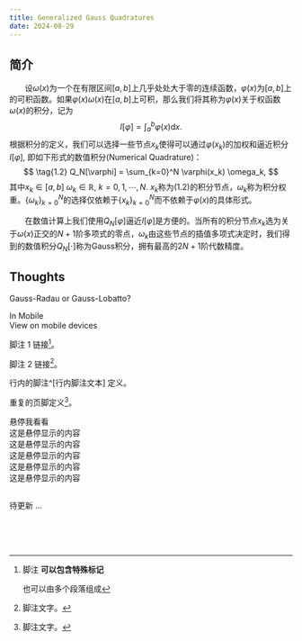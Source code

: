 ```yaml
---
title: Generalized Gauss Quadratures
date: 2024-08-29
---
```


## 简介
&nbsp;&nbsp;&nbsp;&nbsp;&nbsp;&nbsp; 设$\omega(x)$为一个在有限区间$[a,b]$上几乎处处大于零的连续函数，$\varphi(x)$为$[a,b]$上的可积函数。如果$\varphi(x) \omega(x)$在$[a,b]$上可积，那么我们将其称为$\varphi(x)$关于权函数$\omega(x)$的积分，记为
$$
\tag{1.1}
I[\varphi] = \int_a^b \varphi(x) \mathrm{d} x.
$$
根据积分的定义，我们可以选择一些节点$x_k$使得可以通过$\varphi(x_k)$的加权和逼近积分$I[\varphi]$, 即如下形式的数值积分(Numerical Quadrature)：
$$
\tag{1.2}
Q_N[\varphi] = \sum_{k=0}^N \varphi(x_k) \omega_k,
$$
其中$x_k\in [a,b]\ \omega_k\in \mathbb{R}$, $k=0,1,\cdots,N$. $x_k$称为$(1.2)$的积分节点，$\omega_k$称为积分权重。$\{ \omega_k \}_{k=0}^N$的选择仅依赖于$\{x_k \}_{k=0}^N$而不依赖于$\varphi(x)$的具体形式。

&nbsp;&nbsp;&nbsp;&nbsp;&nbsp;&nbsp; 在数值计算上我们使用$Q_N[\varphi]$逼近$I[\varphi]$是方便的。当所有的积分节点$x_k$选为关于$\omega(x)$正交的$N+1$阶多项式的零点，$\omega_k$由这些节点的插值多项式决定时，我们得到的数值积分$Q_N[\cdot]$称为Gauss积分，拥有最高的$2N+1$阶代数精度。

## Thoughts
Gauss-Radau or Gauss-Lobatto?

<span class="hover-text"> 
In Mobile 
<div class="tooltip"> 
    <div class="caption-bottom">View on mobile devices</div>
</div>
</span>

脚注 1 链接[^first]。

脚注 2 链接[^second]。

行内的脚注^[行内脚注文本] 定义。

重复的页脚定义[^second]。

[^first]: 脚注 **可以包含特殊标记**

    也可以由多个段落组成

[^second]: 脚注文字。

<div class="hover-note">
  悬停我看看
  <div class="hover-content">
    这是悬停显示的内容 <br>
    这是悬停显示的内容 <br>
    这是悬停显示的内容 <br>
    这是悬停显示的内容 <br>
    这是悬停显示的内容 <br>
  </div>
</div>

##  
待更新 ...
<p>
<br><br><br>
</p>




<DeadLine />

